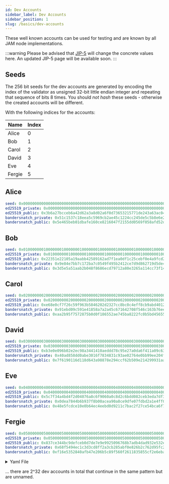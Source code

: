 ```yaml
---
id: Dev Accounts
sidebar_label: Dev Accounts
sidebar_position: 1
slug: /basics/dev-accounts
---
```


These well known accounts can be used for testing and are known by all JAM node implementations.

:::warning
Please be advised that [JIP-5](https://github.com/polkadot-fellows/JIPs/pull/2) will change the concrete values here. An updated JIP-5 page will be available soon.
:::


## Seeds

The 256 bit seeds for the dev accounts are generated by encoding the index of the validator as unsigned 32-bit little endian integer and repeating that sequence of bits 8 times. You should *not hash* these seeds - otherwise the created accounts will be different.

With the following indices for the accounts:

| Name   | Index |
|--------|-------|
| Alice  | 0     |
| Bob    | 1     |
| Carol  | 2     |
| David  | 3     |
| Eve    | 4     |
| Fergie | 5     |

## Alice

```yaml
seed: 0x0000000000000000000000000000000000000000000000000000000000000000
ed25519_private: 0x0000000000000000000000000000000000000000000000000000000000000000
ed25519_public: 0x3b6a27bcceb6a42d62a3a8d02a6f0d73653215771de243a63ac048a18b59da29
bandersnatch_private: 0x51c1537c18eea5c5969cb2ae45c1224cc245de5c5b8e6e25f48fb99f2786ee05
bandersnatch_public: 0x5e465beb01dbafe160ce8216047f2155dd0569f058afd52dcea601025a8d161d
```

## Bob

```yaml
seed: 0x0100000001000000010000000100000001000000010000000100000001000000
ed25519_private: 0x0100000001000000010000000100000001000000010000000100000001000000
ed25519_public: 0x22351e22105a19aabb42589162ad7f1ea0df1c25cebf0e4a9fcd261301274862
bandersnatch_private: 0x9e84e7bb7c172ba7c0549f495b2412ce7d9d862719d5de4db97bacd97b60b505
bandersnatch_public: 0x3d5e5a51aab2b048f8686ecd79712a80e3265a114cc73f14bdb2a59233fb66d0
```

## Carol

```yaml
seed: 0x0200000002000000020000000200000002000000020000000200000002000000
ed25519_private: 0x0200000002000000020000000200000002000000020000000200000002000000
ed25519_public: 0xe68e0cf7f26c59f963b5846202d2327cc8bc0c4eff8cb9abd4012f9a71decf00
bandersnatch_private: 0x91ebd09c591e41858a7a2a45c671642708f546c163b76eef0991b755017e7412
bandersnatch_public: 0xaa2b95f7572875b0d0f186552ae745ba8222fc0b5bd456554bfe51c68938f8bc
```

## David

```yaml
seed: 0x0300000003000000030000000300000003000000030000000300000003000000
ed25519_private: 0x0300000003000000030000000300000003000000030000000300000003000000
ed25519_public: 0xb3e0e096b02e2ec98a3441410aeddd78c95e27a0da6f411a09c631c0f2bea6e9
bandersnatch_private: 0x40ad858dd0abe3016f7834831c93ae02764e0bb99ee204ffc6777b01c946ac0c
bandersnatch_public: 0x7f6190116d118d643a98878e294ccf62b509e214299931aad8ff9764181a4e33
```

## Eve

```yaml
seed: 0x0400000004000000040000000400000004000000040000000400000004000000
ed25519_private: 0x0400000004000000040000000400000004000000040000000400000004000000
ed25519_public: 0x5c7f34a4bd4f2d04076a8c6f9060a0c8d2c6bdd082ceb3eda7df381cb260faff
bandersnatch_private: 0x0dea7844b6b937f8b00acea90a8ce9dfe07fdbd2a1e4ff09022340d9bb159911
bandersnatch_public: 0x48e5fcdce10e0b64ec4eebd0d9211c7bac2f27ce54bca6f7776ff6fee86ab3e3
```

## Fergie

```yaml
seed: 0x0500000005000000050000000500000005000000050000000500000005000000
ed25519_private: 0x0500000005000000050000000500000005000000050000000500000005000000
ed25519_public: 0x837ce344bc9defceb0d7de7e9e9925096768b7adb4dad932e532eb6551e0ea02
bandersnatch_private: 0x68f5494ec1c3d3cd8ff2a3cb285abf0e826b2c762d95fc2e953eaef666315403
bandersnatch_public: 0xf16e5352840afb47e206b5c89f560f2611835855cf2e6ebad1acc9520a72591d
```

<details>

<summary>Yaml File</summary>

```yaml
Alice:
  seed: 0x0000000000000000000000000000000000000000000000000000000000000000
  ed25519_private: 0x0000000000000000000000000000000000000000000000000000000000000000
  ed25519_public: 0x3b6a27bcceb6a42d62a3a8d02a6f0d73653215771de243a63ac048a18b59da29
  bandersnatch_private: 0x51c1537c18eea5c5969cb2ae45c1224cc245de5c5b8e6e25f48fb99f2786ee05
  bandersnatch_public: 0x5e465beb01dbafe160ce8216047f2155dd0569f058afd52dcea601025a8d161d

Bob:
  seed: 0x0100000001000000010000000100000001000000010000000100000001000000
  ed25519_private: 0x0100000001000000010000000100000001000000010000000100000001000000
  ed25519_public: 0x22351e22105a19aabb42589162ad7f1ea0df1c25cebf0e4a9fcd261301274862
  bandersnatch_private: 0x9e84e7bb7c172ba7c0549f495b2412ce7d9d862719d5de4db97bacd97b60b505
  bandersnatch_public: 0x3d5e5a51aab2b048f8686ecd79712a80e3265a114cc73f14bdb2a59233fb66d0

Carol:
  seed: 0x0200000002000000020000000200000002000000020000000200000002000000
  ed25519_private: 0x0200000002000000020000000200000002000000020000000200000002000000
  ed25519_public: 0xe68e0cf7f26c59f963b5846202d2327cc8bc0c4eff8cb9abd4012f9a71decf00
  bandersnatch_private: 0x91ebd09c591e41858a7a2a45c671642708f546c163b76eef0991b755017e7412
  bandersnatch_public: 0xaa2b95f7572875b0d0f186552ae745ba8222fc0b5bd456554bfe51c68938f8bc

David:
  seed: 0x0300000003000000030000000300000003000000030000000300000003000000
  ed25519_private: 0x0300000003000000030000000300000003000000030000000300000003000000
  ed25519_public: 0xb3e0e096b02e2ec98a3441410aeddd78c95e27a0da6f411a09c631c0f2bea6e9
  bandersnatch_private: 0x40ad858dd0abe3016f7834831c93ae02764e0bb99ee204ffc6777b01c946ac0c
  bandersnatch_public: 0x7f6190116d118d643a98878e294ccf62b509e214299931aad8ff9764181a4e33

Eve:
  seed: 0x0400000004000000040000000400000004000000040000000400000004000000
  ed25519_private: 0x0400000004000000040000000400000004000000040000000400000004000000
  ed25519_public: 0x5c7f34a4bd4f2d04076a8c6f9060a0c8d2c6bdd082ceb3eda7df381cb260faff
  bandersnatch_private: 0x0dea7844b6b937f8b00acea90a8ce9dfe07fdbd2a1e4ff09022340d9bb159911
  bandersnatch_public: 0x48e5fcdce10e0b64ec4eebd0d9211c7bac2f27ce54bca6f7776ff6fee86ab3e3

Fergie:
  seed: 0x0500000005000000050000000500000005000000050000000500000005000000
  ed25519_private: 0x0500000005000000050000000500000005000000050000000500000005000000
  ed25519_public: 0x837ce344bc9defceb0d7de7e9e9925096768b7adb4dad932e532eb6551e0ea02
  bandersnatch_private: 0x68f5494ec1c3d3cd8ff2a3cb285abf0e826b2c762d95fc2e953eaef666315403
  bandersnatch_public: 0xf16e5352840afb47e206b5c89f560f2611835855cf2e6ebad1acc9520a72591d
```

</details>

... there are 2^32 dev accounts in total that continue in the same pattern but are unnamed.
